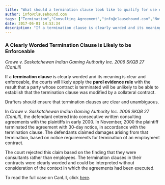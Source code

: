```yaml
---
title: "What should a termination clause look like to qualify for use of the parol evidence rule?"
author: info@clausehound.com
tags: ["Termination","Consulting Agreement","info@clausehound.com","Notice of Termination"]
date: 2017-06-01 14:53:34
description: "If a termination clause is clearly worded and its meaning is clear and enforceable, the courts will likely apply the parol evidence rule with the result that a party whose contract is terminated will be unlikely to be able to establish that the termination clause was modified by a collateral contract."
---
```



### A Clearly Worded Termination Clause is Likely to be Enforceable

*Crowe v. Saskatchewan Indian Gaming Authority Inc. 2006 SKQB 27 (CanLII)*

If a **termination clause** is clearly worded and its meaning is clear and enforceable, the courts will likely apply the **parol evidence rule** with the result that a party whose contract is terminated will be unlikely to be able to establish that the termination clause was modified by a collateral contract.

Drafters should ensure that termination clauses are clear and unambiguous.

In *Crowe v. Saskatchewan Indian Gaming Authority Inc. 2006 SKQB 27 (CanLII)*, the defendant entered into consecutive written consulting agreements with the plaintiffs in early 2000. In November, 2000 the plaintiff terminated the agreement with 30-day notice, in accordance with the termination clause. The defendants claimed damages arising from that termination, based on notice requirements for termination of an employment contract. 

The court rejected this claim based on the finding that they were consultants rather than employees. The termination clauses in their contracts were clearly worded and could be interpreted without consideration of the context in which the agreements had been executed.

To read the full case on CanLII, click [here](http://www.canlii.org/en/sk/skqb/doc/2006/2006skqb27/2006skqb27.html).
